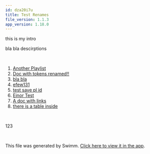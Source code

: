 ```yaml
---
id: dza20i7u
title: Test Renames
file_version: 1.1.3
app_version: 1.18.0
---
```


<!-- Intro - Do not remove this comment -->
this is my intro

bla bla descirptions

<br/>

<!-- Steps - Do not remove this comment -->
1. [Another Playlist](another-playlist.t5u6R.sw.md)
2. [Doc with tokens renamed!!](doc-with-tokens-renamed.qfu9ju6g.sw.md)
3. [bla bla ](bla-bla.QlU2Jd7bfBpMW4THpUw7.pl.sw.md)
4. [efew131](efew131.s0r5j.sw.md)
5. [test save pl id](test-save-pl-id.2bxj3.pl.sw.md)
6. [Einor Test](einor-test.8gMUg.pl.sw.md)
7. [A doc with links](a-doc-with-links.xsOXHEwXDtoIRVbpt8oK.sw.md)
8. [there is a table inside](there-is-a-table-inside.vqia3.sw.md)


<br/>

<!-- Summary - Do not remove this comment -->
123

<br/>

This file was generated by Swimm. [Click here to view it in the app](http://localhost:5000/repos/Z2l0aHViJTNBJTNBc3ItZXh0ZW5zaW9uJTNBJTNBZG91ZWs=/playlists/dza20i7u).
